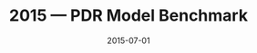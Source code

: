 ---
title: "2015 &mdash; PDR Model Benchmark"
collection: talks
type: "Talk"
tag: academic
invited: Invited
permalink: \talks\2015-07-01-PDR-Model-Benchmark
paperurl: '/files/pdf/talks/Roellig-PDR%20Model%20Benchmark.pdf'
date: "2015-07-01"
venue: "30 Years of Photodissociation Regions"
location: "Asilomar, CA, US"
---